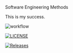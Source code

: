 Software Engineering Methods

This is my success. 

![workflow](https://github.com/Swe-Zin-Ei/sem/actions/workflows/main.yml/badge.svg)

[![LICENSE](https://img.shields.io/github/license/Swe-Zin-Ei/sem.svg?style=flat-square)](https://github.com/Swe-Zin-Ei/sem/blob/master/LICENSE)

[![Releases](https://img.shields.io/github/release/Swe-Zin-Ei/sem/all.svg?style=flat-square)](https://github.com/Swe-Zin-Ei/sem/releases)